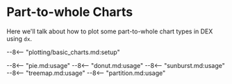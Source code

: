 # Part-to-whole Charts

Here we'll talk about how to plot some part-to-whole chart types in DEX using `dx`.

--8<-- "plotting/basic_charts.md:setup"

--8<-- "pie.md:usage"
--8<-- "donut.md:usage"
--8<-- "sunburst.md:usage"
--8<-- "treemap.md:usage"
--8<-- "partition.md:usage"